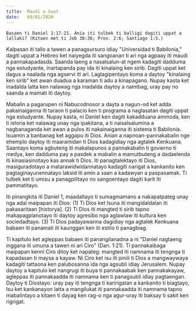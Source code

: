 ```yaml
---
title:  Maudi a Suot
date:   09/01/2020
---
```


`Basaen ti Daniel 1:17-21. Ania iti tulbek ti balligi dagiti uppat a lallaki? (Kitaen met ti Job 38:36; Prov. 2:6; Santiago 1:5.)`

Kalpasan iti tallo a tawen a panagsursuro idiay "Universidad ti Babilonia," dagiti uppat a Hebreo ket naiyegda iti sangoanan ti ari nga agpaay iti maudi a pannakapadasda. Saanda laeng a nasalsalun-at ngem kadagiti dadduma nga estudyante, inartapanda pay ida iti kinalaing ken sirib. Dagiti uppat ket dagus a naalada nga agservi iti ari. Laglagipentayo koma a daytoy "kinalaing ken sirib" ket awan duadua a karaman ti adu a kinapagano. Nupay kasta ket inadalda latta ken nalawag nga inadalda daytoy a naimbag, uray pay no saanda a mamati iti daytoy.

Mabalin a pagarupen ni Nabucodnosor a dayta a nagun-od ket adda pakainaiganna iti taraon ti palacio ken ti programa a naglasatan dagiti uppat nga estudyante. Nupay kasta, ni Daniel ken dagiti kakadduana ammoda, ken ti istoria ket nalawag unay nga ipakitana, a ti naisalsalumina a nagbanaganda ket awan a pulos iti nakainaiganna iti sistema ti Babilonia. Isuamin a banbanag ket aggapu iti Dios. Anian a napnoan-pannakabalin nge ehemplo daytoy iti maaramidan ti Dios kadagidiay nga agtalek Kenkuana. Saantayo koma agbuteng iti makalapunos a pannakabalin ti govierno ti medya, ken dadduma pay a pasdek a mabalin a mamutbuteng a dadaelenda iti kinasiasinotayo kas annak ti Dios. Iti panagtalektayo iti Dios, masiguradotayo a matarawidwidannatayo kadagiti narigat a kankanito ken pagtaginayunennatayo laksid iti amin a saan a kadawyan a paspasamak. Ti tulbek ket ti umisu a panagpilitayo no sangoentayo dagiti karit Iti pammatitayo.

Iti pinangkita iti Daniel 1, maadaltayo ti sumagmamano a nakapatpateg unay nga adal maipapan iti Dios: (1) Ti Dios ket Isuna iti mangidaldalan iti pakasaritaan [historya]. (2) Ti Dios iti mangted ti sirib tapno makapagplanotayo iti daytoy agresibo nga aglawlaw iti kultura ken sociedadtayo. (3) Ti Dios padayawanna dagidiay nga agtalek Kenkuana babaen iti panamati iti kaunggan ken iti estilo ti panagbiag.

Ti kapitulo ket agleppas babaen iti panangilanadna a ni "Daniel nagtaeng inggana iti umuna a tawen ni ari Ciro" (Dan. 1:21). Ti pannakaibaga maipapan kenni Ciro ditoy ket napateg: mangted iti namnama iti tengnga ti kapadasan ti maysa a kayaw. Ni Ciro ket isu iti pinili ti Dios a mangwaywaya kadagiti tattaona ken palubosanna ida nga agsubli idiay Jerusalem. Nupay daytoy a kapitulo ket nangrugi iti buya ti pannakaabak ken pannakakayaw, agleppas iti pannakaadda iti namnama ken ti panagsubli idiay pagtaengan. Daytoy ti Diostayo: uray pay iti tengnga ti karirigatan a kankanito ti biagtayo, Isu ket kankanayon latta a mangilukat iti pannakaadda iti namnama tapno mabalintayo a kitaen ti dayag ken rag-o nga agur-uray iti baksay ti sakit ken rigrigat.